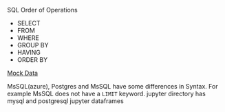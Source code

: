 SQL Order of Operations
- SELECT
- FROM
- WHERE
- GROUP BY
- HAVING
- ORDER BY

[Mock Data](https://www.mockaroo.com/)

MsSQL(azure), Postgres and MsSQL have some differences in Syntax. For example
MsSQL does not have a `LIMIT` keyword.
jupyter directory has mysql and postgresql jupyter dataframes


